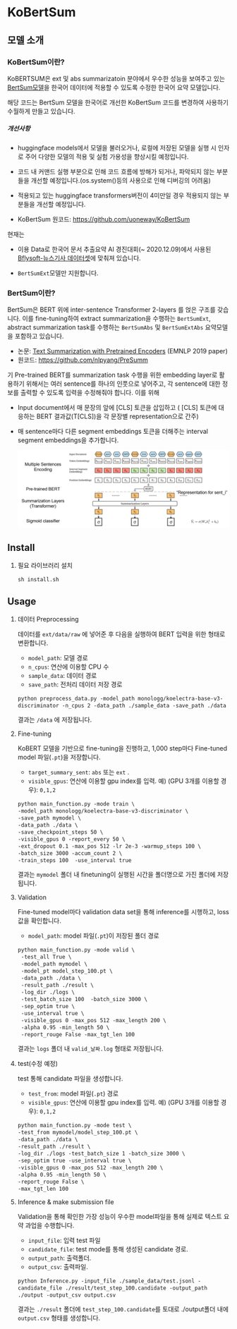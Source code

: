 

# KoBertSum


## 모델 소개

### KoBertSum이란?

KoBERTSUM은 ext 및 abs summarizatoin 분야에서 우수한 성능을 보여주고 있는 [BertSum모델](https://github.com/nlpyang/PreSumm)을 한국어 데이터에 적용할 수 있도록 수정한 한국어 요약 모델입니다.

해당 코드는 BertSum 모델을 한국어로 개선한 KoBertSum 코드를 변경하여 사용하기 수월하게 만들고 있습니다.

##### 개선사항
- huggingface models에서 모델을 불러오거나, 로컬에 저장된 모델을 실행 시 인자로 주어 다양한 모델의 적용 및 실험 가용성을 향상시킬 예정입니다.
- 코드 내 커맨드 실행 부분으로 인해 코드 흐름에 방해가 되거나, 파악되지 않는 부분들을 개선할 예정입니다.(os.system()등의 사용으로 인해 디버깅의 어려움)
- 적용되고 있는 huggingface transformers버전이 4미만일 경우 적용되지 않는 부분들을 개선할 예정입니다.

- KoBertSum 원코드: https://github.com/uoneway/KoBertSum

현재는

- 이용 Data로 한국어 문서 추출요약 AI 경진대회(~ 2020.12.09)에서 사용된 [Bflysoft-뉴스기사 데이터셋](https://dacon.io/competitions/official/235671/data/)에 맞춰져 있습니다.

- `BertSumExt`모델만 지원합니다.


### BertSum이란?

BertSum은 BERT 위에 inter-sentence Transformer 2-layers 를 얹은 구조를 갖습니다. 이를 fine-tuning하여 extract summarization을 수행하는 `BertSumExt`, abstract summarization task를 수행하는 `BertSumAbs` 및 `BertSumExtAbs` 요약모델을 포함하고 있습니다.

- 논문:  [Text Summarization with Pretrained Encoders](https://arxiv.org/abs/1908.08345) (EMNLP 2019 paper)
- 원코드: https://github.com/nlpyang/PreSumm

기 Pre-trained BERT를 summarization task 수행을 위한 embedding layer로 활용하기 위해서는 여러 sentence를 하나의 인풋으로 넣어주고, 각 sentence에 대한 정보를 출력할 수 있도록 입력을 수정해줘야 합니다. 이를 위해

- Input document에서 매 문장의 앞에 [CLS] 토큰을 삽입하고
    ( [CLS] 토큰에 대응하는 BERT 결과값(T[CLS])을 각 문장별 representation으로 간주)

- 매 sentence마다 다른 segment embeddings 토큰을 더해주는 interval segment embeddings을 추가합니다.

  ![BERTSUM_structure](tutorials/images/BERTSUM_structure.PNG)

## Install

1. 필요 라이브러리 설치

    ```
    sh install.sh
    ```

## Usage

1. 데이터 Preprocessing

   데이터를 `ext/data/raw` 에 넣어준 후 다음을 실행하여 BERT 입력을 위한 형태로 변환합니다.
   - `model_path`: 모델 경로
   - `n_cpus`: 연산에 이용할 CPU 수
   - `sample_data`: 데이터 경로
   - `save_path`: 전처리 데이터 저장 경로

    ```
    python preprocess_data.py -model_path monologg/koelectra-base-v3-discriminator -n_cpus 2 -data_path ./sample_data -save_path ./data
    ```
   
   결과는 `/data` 에 저장됩니다.
   
2. Fine-tuning

    KoBERT 모델을 기반으로 fine-tuning을 진행하고, 1,000 step마다  Fine-tuned model 파일(`.pt`)을 저장합니다. 

    - `target_summary_sent`: `abs` 또는 `ext` . 
    - `visible_gpus`: 연산에 이용할 gpu index를 입력. 
      예) (GPU 3개를 이용할 경우): `0,1,2`

    ```
    python main_function.py -mode train \
    -model_path monologg/koelectra-base-v3-discriminator \
    -save_path mymodel \
    -data_path ./data \
    -save_checkpoint_steps 50 \
    -visible_gpus 0 -report_every 50 \
    -ext_dropout 0.1 -max_pos 512 -lr 2e-3 -warmup_steps 100 \
    -batch_size 3000 -accum_count 2 \
    -train_steps 100  -use_interval true
    ```

    결과는  `mymodel` 폴더 내 finetuning이 실행된 시간을 폴더명으로 가진 폴더에 저장됩니다. 

3. Validation

   Fine-tuned model마다 validation data set을 통해 inference를 시행하고, loss 값을 확인합니다.

   - `model_path`:  model 파일(`.pt`)이 저장된 폴더 경로

   ```
   python main_function.py -mode valid \
    -test_all True \
    -model_path mymodel \
    -model_pt model_step_100.pt \
    -data_path ./data \
    -result_path ./result \
    -log_dir ./logs \
    -test_batch_size 100  -batch_size 3000 \
    -sep_optim true \
    -use_interval true \
    -visible_gpus 0 -max_pos 512 -max_length 200 \
    -alpha 0.95 -min_length 50 \
    -report_rouge False -max_tgt_len 100
   ```

   결과는 `logs` 폴더 내 `valid_날짜.log` 형태로 저장됩니다.

4. test(수정 예정)

    test 통해 candidate 파일을 생성합니다.

    - `test_from`:  model 파일(`.pt`) 경로
    - `visible_gpus`: 연산에 이용할 gpu index를 입력. 
      예) (GPU 3개를 이용할 경우): `0,1,2`

    ```
    python main_function.py -mode test \
    -test_from mymodel/model_step_100.pt \
    -data_path ./data \
    -result_path ./result \
    -log_dir ./logs -test_batch_size 1 -batch_size 3000 \
    -sep_optim true -use_interval true \
    -visible_gpus 0 -max_pos 512 -max_length 200 \
    -alpha 0.95 -min_length 50 \
    -report_rouge False \
    -max_tgt_len 100
    ```

5. Inference & make submission file

    Validation을 통해 확인한 가장 성능이 우수한 model파일을 통해 실제로 텍스트 요약 과업을 수행합니다.

    - `input_file`:  입력 test 파일
    - `candidate_file`: test mode를 통해 생성된 candidate 경로. 
    - `output_path`: 출력폴더.
    - `output_csv`: 출력파일.

    ```
    python Inference.py -input_file ./sample_data/test.jsonl -candidate_file ./result/test_step_100.candidate -output_path ./output -output_csv output.csv
    ```

    결과는 `./result` 폴더에 `test_step_100.candidate`를 토대로 ./output폴더 내에 `output.csv` 형태를 생성합니다.
